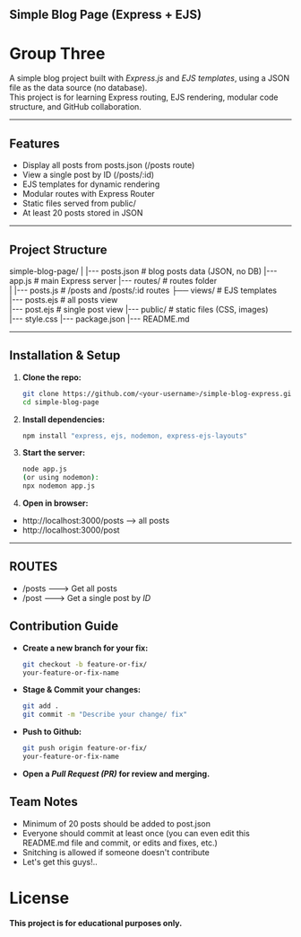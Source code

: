 ## Simple Blog Page (Express + EJS)
# Group Three

A simple blog project built with *Express.js* and *EJS templates*, using a JSON file as the data source (no database).  
This project is for learning Express routing, EJS rendering, modular code structure, and GitHub collaboration.

---

## Features
- Display all posts from posts.json (/posts route)
- View a single post by ID (/posts/:id)
- EJS templates for dynamic rendering
- Modular routes with Express Router
- Static files served from public/
- At least 20 posts stored in JSON

---

## Project Structure

simple-blog-page/ | |--- posts.json            # blog posts data (JSON, no DB) 
|--- app.js                                    # main Express server 
|--- routes/                                   # routes folder    
|    |--- posts.js                             # /posts and /posts/:id routes 
├── views/                                     # EJS templates  
     |--- posts.ejs                            # all posts view    
     |--- post.ejs                             # single post view 
|--- public/                                   # static files (CSS, images)    
     |--- style.css 
|--- package.json 
|--- README.md

---

##  Installation & Setup

1. **Clone the repo:**
   ```bash
   git clone https://github.com/<your-username>/simple-blog-express.git
   cd simple-blog-page

2. **Install dependencies:**
   ```bash
   npm install "express, ejs, nodemon, express-ejs-layouts"

3. **Start the server:**
   ```bash
   node app.js
   (or using nodemon):
   npx nodemon app.js

4. **Open in browser:**
- http://localhost:3000/posts --> all posts
- http://localhost:3000/post

---

## ROUTES

- /posts ---> Get all posts
- /post  ---> Get a single post by *ID*

## Contribution Guide
- **Create a new branch for your fix:**
  ```bash
  git checkout -b feature-or-fix/ 
  your-feature-or-fix-name

- **Stage & Commit your changes:**
  ```bash
  git add .
  git commit -m "Describe your change/ fix"

- **Push to Github:**
  ```bash
  git push origin feature-or-fix/
  your-feature-or-fix-name

- **Open a *Pull Request (PR)* for review and merging.**

## Team Notes

- Minimum of 20 posts should be added to post.json
- Everyone should commit at least once (you can even edit this README.md file and commit, or edits and fixes, etc.)
- Snitching is allowed if someone doesn't contribute
- Let's get this guys!..

# License
**This project is for educational purposes only.**